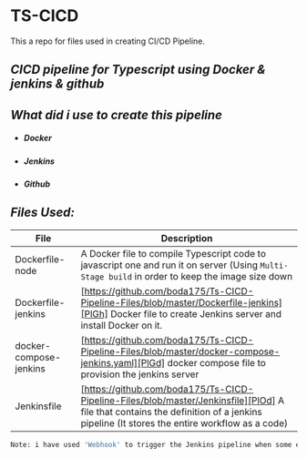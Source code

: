 # TS-CICD

This a repo for files used in creating CI/CD Pipeline.

## _CICD pipeline for Typescript using Docker & jenkins & github_
## _What did i use to create this pipeline_
- ##### Docker
- ##### Jenkins
- ##### Github

## _Files Used:_

| File | Description |
| ------ | ------ |
| Dockerfile-node | A Docker file to compile Typescript code to javascript one and run it on server (Using `Multi-Stage build` in order to keep the image size down|
| Dockerfile-jenkins | [https://github.com/boda175/Ts-CICD-Pipeline-Files/blob/master/Dockerfile-jenkins][PlGh] Docker file to create Jenkins server and install Docker on it.|
| docker-compose-jenkins | [https://github.com/boda175/Ts-CICD-Pipeline-Files/blob/master/docker-compose-jenkins.yaml][PlGd] docker compose file to provision the jenkins server |
| Jenkinsfile | [https://github.com/boda175/Ts-CICD-Pipeline-Files/blob/master/Jenkinsfile][PlOd] A file that contains the definition of a jenkins pipeline (It stores the entire workflow as a code)|


```sh
Note: i have used 'Webhook' to trigger the Jenkins pipeline when some events occuers like 'Push' 'Commit' ...etc
```



